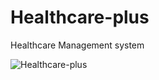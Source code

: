 # Healthcare-plus
Healthcare Management system


![Healthcare-plus](https://github.com/user-attachments/assets/207ea0b8-68dd-4a33-9ba3-5b0c3580213c)

